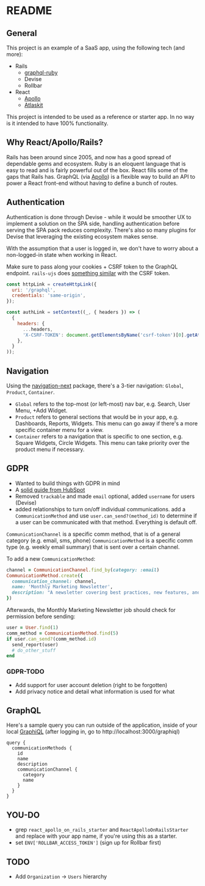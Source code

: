 # README

## General
This project is an example of a SaaS app, using the following tech (and more):

* Rails
  * [graphql-ruby](http://graphql-ruby.org/)
  * Devise
  * Rollbar
* React
  * [Apollo](https://www.apollographql.com/docs/react/)
  * [Atlaskit](https://atlaskit.atlassian.com/)

This project is intended to be used as a reference or starter app. In no way is it intended to have 100% functionality.

## Why React/Apollo/Rails?
Rails has been around since 2005, and now has a good spread of dependable gems and ecosystem. Ruby is an eloquent language that is easy to read and is fairly powerful out of the box. React fills some of the gaps that Rails has. GraphQL (via [Apollo](https://www.apollographql.com/docs/react/)) is a flexible way to build an API to power a React front-end without having to define a bunch of routes.

## Authentication
Authentication is done through Devise - while it would be smoother UX to implement a solution on the SPA side, handling authentication before serving the SPA pack reduces complexity. There's also so many plugins for Devise that leveraging the existing ecosystem makes sense.

With the assumption that a user is logged in, we don't have to worry about a non-logged-in state when working in React.

Make sure to pass along your cookies + CSRF token to the GraphQL endpoint. `rails-ujs` does [something similar](https://github.com/rails/rails/blob/ad3a47759e67a411f3534309cdd704f12f6930a7/actionview/app/assets/javascripts/utils/csrf.coffee) with the CSRF token.

```js
const httpLink = createHttpLink({
  uri: '/graphql',
  credentials: 'same-origin',
});

const authLink = setContext((_, { headers }) => (
  {
    headers: {
      ...headers,
      'X-CSRF-TOKEN': document.getElementsByName('csrf-token')[0].getAttribute('content'),
    },
  }
));
```

## Navigation
Using the [navigation-next](https://atlaskit.atlassian.com/packages/core/navigation-next) package, there's a 3-tier navigation: `Global`, `Product`, `Container`.

* `Global` refers to the top-most (or left-most) nav bar, e.g. Search, User Menu, +Add Widget.
* `Product` refers to general sections that would be in your app, e.g. Dashboards, Reports, Widgets. This menu can go away if there's a more specific container menu for a view.
* `Container` refers to a navigation that is specific to one section, e.g. Square Widgets, Circle Widgets. This menu can take priority over the product menu if necessary.

## GDPR
* Wanted to build things with GDPR in mind
* A [solid guide from HubSpot](https://www.hubspot.com/data-privacy/gdpr/product-readiness)
* Removed `trackable` and made `email` optional, added `username` for users (Devise)
* added relationships to turn on/off individual communications. add a `CommunicationMethod` and use `user.can_send?(method_id)` to determine if a user can be communicated with that method. Everything is default off.

`CommunicationChannel` is a specific comm method, that is of a general category (e.g. email, sms, phone)
`CommunicationMethod` is a specific comm type (e.g. weekly email summary) that is sent over a certain channel.

To add a new `CommunicationMethod`:
```ruby
channel = CommunicationChannel.find_by(category: :email)
CommunicationMethod.create({
  communication_channel: channel,
  name: 'Monthly Marketing Newsletter',
  description: "A newsletter covering best practices, new features, and blog content",
})
```

Afterwards, the Monthly Marketing Newsletter job should check for permission before sending:
```ruby
user = User.find(1)
comm_method = CommunicationMethod.find(5)
if user.can_send?(comm_method.id)
  send_report(user)
  # do_other_stuff
end
```

### GDPR-TODO
* Add support for user account deletion (right to be forgotten)
* Add privacy notice and detail what information is used for what


## GraphQL
Here's a sample query you can run outside of the application, inside of your local [GraphiQL](https://github.com/graphql/graphiql) (after logging in, go to http://localhost:3000/graphiql)

```gql
query {
  communicationMethods {
    id
    name
    description
    communicationChannel {
      category
      name
    }
  }
}
```

## YOU-DO
* grep `react_apollo_on_rails_starter` and `ReactApolloOnRailsStarter` and replace with your app name, if you're using this as a starter.
* set `ENV['ROLLBAR_ACCESS_TOKEN']` (sign up for Rollbar first)

## TODO
* Add `Organization` -> `Users` hierarchy
